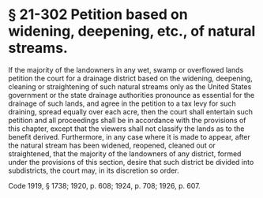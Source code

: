 # § 21-302 Petition based on widening, deepening, etc., of natural streams.

<p>If the majority of the landowners in any wet, swamp or overflowed lands petition the court for a drainage district based on the widening, deepening, cleaning or straightening of such natural streams only as the United States government or the state drainage authorities pronounce as essential for the drainage of such lands, and agree in the petition to a tax levy for such draining, spread equally over each acre, then the court shall entertain such petition and all proceedings shall be in accordance with the provisions of this chapter, except that the viewers shall not classify the lands as to the benefit derived. Furthermore, in any case where it is made to appear, after the natural stream has been widened, reopened, cleaned out or straightened, that the majority of the landowners of any district, formed under the provisions of this section, desire that such district be divided into subdistricts, the court may, in its discretion so order.</p><p>Code 1919, § 1738; 1920, p. 608; 1924, p. 708; 1926, p. 607.</p>
